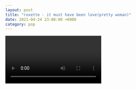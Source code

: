 ```yaml
---
layout: post
title: "roxette - it must have been love(pretty woman)"
date: 2021-04-24 23:00:00 +0900
category: pop
---
```


<div class="video-container">
    <video id="player" class="video-js vjs-default-skin vjs-big-play-centered" data-json="/public/json/pop/roxette - it must have been love(pretty woman).json"></video>
</div>

```
```